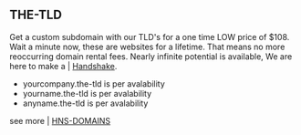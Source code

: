 ## THE-TLD

Get a custom subdomain with our TLD's for a one time LOW price of $108. Wait a minute now, these are websites for a lifetime. That means no more reoccurring domain rental fees. Nearly infinite potential is available, We are here to make a | [Handshake](https://handshake.org/).

- yourcompany.the-tld is per avalability
- yourname.the-tld is per avalability
- anyname.the-tld is per avalability 

see more | [HNS-DOMAINS](http://home.hns-domains/)
